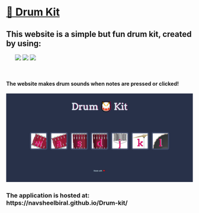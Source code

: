 <h1> <a href="https://navsheelbiral.github.io/Drum-kit/"> 🥁 Drum Kit </a> </h1>
<h2> This website is a simple but fun drum kit, created by using:  </h2>
<ul>
  <img src="https://img.shields.io/badge/HTML5-E34F26?style=for-the-badge&logo=html5&logoColor=white" />
  <img src="https://img.shields.io/badge/CSS3-1572B6?style=for-the-badge&logo=css3&logoColor=white" />
  <img src="https://img.shields.io/badge/JavaScript-323330?style=for-the-badge&logo=javascript&logoColor=F7DF1E" />
</ul>
<br />
<h4>The website makes drum sounds when notes are pressed or clicked!</h4>
<img src="https://github.com/navsheelbiral/Drum-kit/blob/master/r-img/1.png" />
<h3> The application is hosted at: https://navsheelbiral.github.io/Drum-kit/ </h3>
